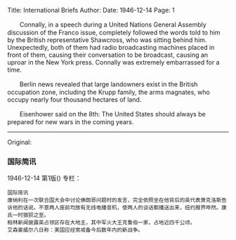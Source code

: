 Title: International Briefs
Author:
Date: 1946-12-14
Page: 1

　　Connally, in a speech during a United Nations General Assembly discussion of the Franco issue, completely followed the words told to him by the British representative Shawcross, who was sitting behind him. Unexpectedly, both of them had radio broadcasting machines placed in front of them, causing their conversation to be broadcast, causing an uproar in the New York press. Connally was extremely embarrassed for a time.

　　Berlin news revealed that large landowners exist in the British occupation zone, including the Krupp family, the arms magnates, who occupy nearly four thousand hectares of land.

　　Eisenhower said on the 8th: The United States should always be prepared for new wars in the coming years.



<hr /> 

Original: 


### 国际简讯

1946-12-14
第1版()
专栏：

    国际简讯
    康纳利在一次联合国大会中讨论佛朗哥问题时的发言，完全依照坐在他背后的英代表萧克洛斯告诉他的话说。不意两人座前均放有无线电播音机，使两人的谈话都播送出来，纽约报界哗然。康氏一时狼狈之至。
    柏林新闻披露英占领区存在大地主，其中军火大王克鲁伯一家，占地近四千公顷。
    艾森豪威尔八日称：美国应经常戒备今后数年内的新战争。
